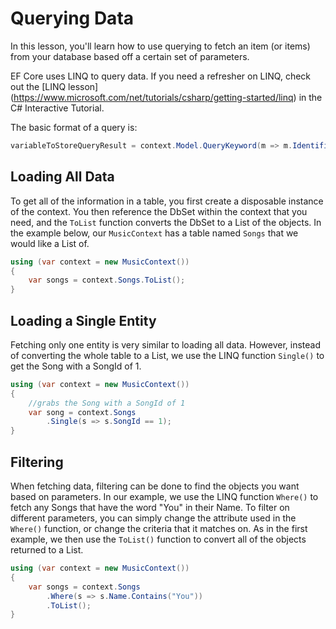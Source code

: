 # Querying Data

In this lesson, you'll learn how to use querying to fetch an item (or items) from your database based off a certain set of parameters.

EF Core uses LINQ to query data. If you need a refresher on LINQ, check out the [LINQ lesson] (https://www.microsoft.com/net/tutorials/csharp/getting-started/linq) in the C# Interactive Tutorial.

The basic format of a query is:

```c#
variableToStoreQueryResult = context.Model.QueryKeyword(m => m.Identifier == value)
```

## Loading All Data

To get all of the information in a table, you first create a disposable instance of the context. You then reference the DbSet within the context that you need, and the `ToList` function converts the DbSet to a List of the objects. In the example below, our `MusicContext` has a table named `Songs` that we would like a List of.

```c#
using (var context = new MusicContext())
{
    var songs = context.Songs.ToList();
}
```

## Loading a Single Entity

Fetching only one entity is very similar to loading all data. However, instead of converting the whole table to a List, we use the LINQ function `Single()` to get the Song with a SongId of 1.

```c#
using (var context = new MusicContext())
{
    //grabs the Song with a SongId of 1
    var song = context.Songs
        .Single(s => s.SongId == 1);
}
```

## Filtering

When fetching data, filtering can be done to find the objects you want based on parameters. In our example, we use the LINQ function `Where()` to fetch any Songs that have the word "You" in their Name. To filter on different parameters, you can simply change the attribute used in the `Where()` function, or change the criteria that it matches on. As in the first example, we then use the `ToList()` function to convert all of the objects returned to a List.

```c#
using (var context = new MusicContext())
{
    var songs = context.Songs
        .Where(s => s.Name.Contains("You"))
        .ToList();
}
```
